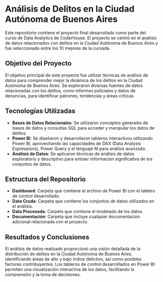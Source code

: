 # Análisis de Delitos en la Ciudad Autónoma de Buenos Aires

Este repositorio contiene el proyecto final desarrollado como parte del curso de Data Analytics de Coderhouse. El proyecto se centró en el análisis de datos relacionados con delitos en la Ciudad Autónoma de Buenos Aires y fue seleccionado entre los 10 mejores de la cursada.

## Objetivo del Proyecto

El objetivo principal de este proyecto fue utilizar técnicas de análisis de datos para comprender mejor la dinámica de los delitos en la Ciudad Autónoma de Buenos Aires. Se exploraron diversas fuentes de datos relacionadas con los delitos, como informes policiales y datos de denuncias, para identificar patrones, tendencias y áreas críticas.

## Tecnologías Utilizadas

- **Bases de Datos Relacionales**: Se utilizaron conceptos generales de bases de datos y consultas SQL para acceder y manipular los datos de delitos.
- **Power BI**: Se diseñaron y desarrollaron tableros interactivos utilizando Power BI, aprovechando las capacidades de DAX (Data Analysis Expressions), Power Query y el lenguaje M para análisis avanzado.
- **Análisis de Datos**: Se aplicaron técnicas de análisis de datos exploratorio y descriptivo para extraer información significativa de los conjuntos de datos.

## Estructura del Repositorio

- **Dashboard**: Carpeta que contiene el archivo de Power BI con el tablero de control desarrollado.
- **Data Cruda**: Carpeta que contiene los conjuntos de datos utilizados en el análisis.
- **Data Procesada**: Carpeta que contiene el modelado de los datos.
- **Documentación**: Carpeta que incluye cualquier documentación adicional relacionada con el proyecto.

## Resultados y Conclusiones

El análisis de datos realizado proporcionó una visión detallada de la distribución de delitos en la Ciudad Autónoma de Buenos Aires, identificando áreas de alto y bajo índice delictivo, así como posibles factores contribuyentes. Los tableros de control desarrollados en Power BI permiten una visualización interactiva de los datos, facilitando la comprensión y la toma de decisiones.
